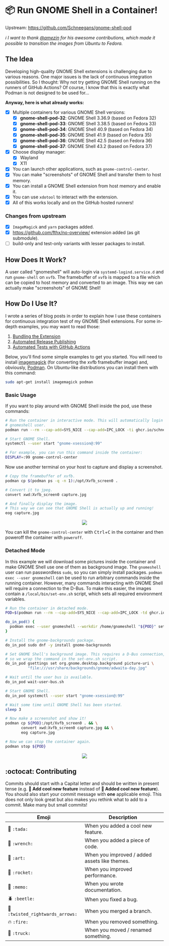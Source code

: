 # 📦 Run GNOME Shell in a Container!

Upstream: https://github.com/Schneegans/gnome-shell-pod

_:information_source: I want to thank [@amezin](https://github.com/amezin) for his awesome contributions, which made it possible to transition the images from Ubuntu to Fedora._

## The Idea

Developing high-quality GNOME Shell extensions is challenging due to various reasons.
One major issues is the lack of continuous integration possibilities.
So I thought: Why not try getting GNOME Shell running on the runners of GitHub Actions?
Of course, I know that this is exactly what Podman is not designed to be used for...

**Anyway, here is what already works:**
- [x] Multiple containers for various GNOME Shell versions:
  - [x] **gnome-shell-pod-32**: GNOME Shell 3.36.9 (based on Fedora 32)
  - [x] **gnome-shell-pod-33**: GNOME Shell 3.38.5 (based on Fedora 33)
  - [x] **gnome-shell-pod-34**: GNOME Shell 40.9 (based on Fedora 34)
  - [x] **gnome-shell-pod-35**: GNOME Shell 41.9 (based on Fedora 35)
  - [x] **gnome-shell-pod-36**: GNOME Shell 42.5 (based on Fedora 36)
  - [x] **gnome-shell-pod-37**: GNOME Shell 43.2 (based on Fedora 37)
- [x] Choose display manager:
  - [x] Wayland
  - [x] X11
- [x] You can launch other applications, such as `gnome-control-center`.
- [x] You can make "screenshots" of GNOME Shell and transfer them to host memory.
- [x] You can install a GNOME Shell extension from host memory and enable it.
- [x] You can use `xdotool` to interact with the extension.
- [x] All of this works locally and on the GitHub hosted runners!

### Changes from upstream

- [x] `ImageMagick` and `yarn` packages added.
- [x] https://github.com/fthx/no-overview/ extension added (as git submodule).
- [ ] build-only and test-only variants with lesser packages to install.

## How Does It Work?

A user called "gnomeshell" will auto-login via `systemd-logind.service.d` and run `gnome-shell` on `xvfb`.
The framebuffer of `xvfb` is mapped to a file which can be copied to host memory and converted to an image.
This way we can actually make "screenshots" of GNOME Shell!

## How Do I Use It?

I wrote a series of blog posts in order to explain how I use these containers for continuous integration test of my GNOME Shell extensions.
For some in-depth examples, you may want to read those:

1. [Bundling the Extension](http://schneegans.github.io/tutorials/2022/02/28/gnome-shell-extensions-ci-01)
2. [Automated Release Publishing](http://schneegans.github.io/tutorials/2022/03/01/gnome-shell-extensions-ci-02)
3. [Automated Tests with GitHub Actions](http://schneegans.github.io/tutorials/2022/03/02/gnome-shell-extensions-ci-03)


Below, you'll find some simple examples to get you started.
You will need to install [imagemagick](https://imagemagick.org/index.php) (for converting the xvfb framebuffer image) and, obviously, [Podman](https://podman.io/).
On Ubuntu-like distributions you can install them with this command:

```bash
sudo apt-get install imagemagick podman
```

### Basic Usage

If you want to play around with GNOME Shell inside the pod, use these commands:

```bash
# Run the container in interactive mode. This will automatically login the
# gnomeshell user.
podman run --rm --cap-add=SYS_NICE --cap-add=IPC_LOCK -ti ghcr.io/schneegans/gnome-shell-pod-33

# Start GNOME Shell.
systemctl --user start "gnome-xsession@:99"

# For example, you can run this command inside the container:
DISPLAY=:99 gnome-control-center
```

Now use another terminal on your host to capture and display a screenshot.

```bash
# Copy the framebuffer of xvfb.
podman cp $(podman ps -q -n 1):/opt/Xvfb_screen0 .

# Convert it to jpeg.
convert xwd:Xvfb_screen0 capture.jpg

# And finally display the image.
# This way we can see that GNOME Shell is actually up and running!
eog capture.jpg
```

<p align="center">
  <img src="pictures/capture2.jpg" />
</p>

You can kill the `gnome-control-center` with <kbd>Ctrl</kbd>+<kbd>C</kbd> in the container and then poweroff the container with `poweroff`.


### Detached Mode

In this example we will download some pictures inside the container and make GNOME Shell use one of them as background image.
The `gnomeshell` user can run passwordless `sudo`, so you can simply install packages.
`podman exec --user gnomeshell` can be used to run arbitrary commands inside the running container. However, many commands interacting with GNOME Shell will require a connection to the D-Bus. To make this easier, the images contain a `/local/bin/set-env.sh` script, which sets all required environment variables.

```bash
# Run the container in detached mode.
POD=$(podman run --rm --cap-add=SYS_NICE --cap-add=IPC_LOCK -td ghcr.io/schneegans/gnome-shell-pod-33)

do_in_pod() {
  podman exec --user gnomeshell --workdir /home/gnomeshell "${POD}" set-env.sh "$@"
}

# Install the gnome-backgrounds package.
do_in_pod sudo dnf -y install gnome-backgrounds

# Set GNOME Shell's background image. This requires a D-Bus connection,
# so we wrap the command in the set-env.sh script.
do_in_pod gsettings set org.gnome.desktop.background picture-uri \
          "file:///usr/share/backgrounds/gnome/adwaita-day.jpg"

# Wait until the user bus is available.
do_in_pod wait-user-bus.sh 

# Start GNOME Shell.
do_in_pod systemctl --user start "gnome-xsession@:99"

# Wait some time until GNOME Shell has been started.
sleep 3

# Now make a screenshot and show it!
podman cp ${POD}:/opt/Xvfb_screen0 . && \
       convert xwd:Xvfb_screen0 capture.jpg && \
       eog capture.jpg

# Now we can stop the container again.
podman stop ${POD}
```

<p align="center">
  <img src="pictures/capture5.jpg" />
</p>

<!--

### Testing an Extension

In this example, we will start the container, install and enable an extension from extensions.gnome.org and finally create a screenshot.
Enabling the extension involves restarting GNOME Shell.
To simplify this process, another script (`/home/gnomeshell/enable-extension.sh`) is contained in the images.

```bash
# Run the container in detached mode.
podman run --rm -td ghcr.io/schneegans/gnome-shell:3.38

# Wait some time to make sure that GNOME Shell has been started.
sleep 5

# Download an extension.
wget https://extensions.gnome.org/extension-data/dash-to-paneljderose9.github.com.v40.shell-extension.zip

# Rename it to UUID.zip. This is expected by the enable-extension.sh script.
mv dash-to-paneljderose9.github.com.v40.shell-extension.zip \
   dash-to-panel@jderose9.github.com.zip

# Copy the archive to the container.
podman cp dash-to-panel@jderose9.github.com.zip $(podman ps -q -n 1):/home/gnomeshell/

# Execute the install script. This installs the extension, restarts GNOME Shell and
# finally enables the extension.
podman exec --user gnomeshell --workdir /home/gnomeshell $(podman ps -q -n 1) ./set-env.sh \
       ./enable-extension.sh dash-to-panel@jderose9.github.com

# Wait some time to make sure that GNOME Shell has been restarted.
sleep 2

# Then make a "screenshot" and display the image.
podman cp $(podman ps -q -n 1):/opt/Xvfb_screen0 . && \
      convert xwd:Xvfb_screen0 capture.jpg && \
      eog capture.jpg

# Finally stop the container.
podman stop $(podman ps -q -n 1)
```

<p align="center">
  <img src="pictures/capture4.jpg" />
</p>


### Interacting with GNOME Shell

If you started the container in detached mode, you can execute commands inside the container using `podman exec`. In this example we will use `xdotool` to simulate mouse input.

```bash
# Run the container in detached mode.
POD=$(podman run --rm --cap-add=SYS_NICE --cap-add=IPC_LOCK -td ghcr.io/schneegans/gnome-shell-pod-33)

do_in_pod() {
  podman exec --user gnomeshell --workdir /home/gnomeshell "${POD}" set-env.sh "$@"
}

# Wait until the user bus is available.
do_in_pod wait-user-bus.sh 

# Start GNOME Shell.
do_in_pod systemctl --user start "gnome-xsession@:99"

# Wait some time until GNOME Shell has been started.
sleep 5

# Click the activities button.
do_in_pod xdotool mousemove 20 10 click 1 && sleep 1

# Click the applications grid button.
do_in_pod xdotool mousemove 50 550 click 1 && sleep 1

# Then make a "screenshot" and display the image.
podman cp ${POD}:/opt/Xvfb_screen0 . && \
       convert xwd:Xvfb_screen0 capture.jpg && \
       eog capture.jpg

# Finally stop the container.
podman stop ${POD}
```

<p align="center">
  <img src="pictures/capture3.jpg" />
</p>


### Using This in a GitHub Action

When you try to use this container in a GitHub actions workflow, you will need to run podman with `sudo` (for whatever reason).
But it works! Once the workflow run is finished, you can download the screenshot as artifact.

```yaml
name: Tests

on:
  push:
    branches:
      - '**'
  pull_request:
    branches:
      - '**'

jobs:
  test:
    runs-on: ubuntu-latest
    steps:
    - name: Run GNOME Shell
      run: |
        sudo apt-get install imagemagick -qq
        POD=$(sudo podman run --rm -td ghcr.io/schneegans/gnome-shell:3.38)
        sleep 5
        sudo podman cp $POD:/opt/Xvfb_screen0 . && convert xwd:Xvfb_screen0 capture.jpg
        sudo podman stop $POD
    - name: Upload Screenshot
      uses: actions/upload-artifact@v2
      with:
        name: screenshot
        path: capture.jpg
```

A real-world example can be seen in the [repository of Fly-Pie](https://github.com/Schneegans/Fly-Pie). Here, a [run-test.sh](https://github.com/Schneegans/Fly-Pie/blob/develop/scripts/run-tests.sh) script executes all the tests on a container. This script can be run locally as well as on the runners of GitHub.

-->

## :octocat: Contributing

Commits should start with a Capital letter and should be written in present tense (e.g. __:tada: Add cool new feature__ instead of __:tada: Added cool new feature__).
You should also start your commit message with **one** applicable emoji.
This does not only look great but also makes you rethink what to add to a commit. Make many but small commits!

Emoji | Description
------|------------
:tada: `:tada:` | When you added a cool new feature.
:wrench: `:wrench:` | When you added a piece of code.
:art: `:art:` | When you improved / added assets like themes.
:rocket: `:rocket:` | When you improved performance.
:memo: `:memo:` | When you wrote documentation.
:beetle: `:beetle:` | When you fixed a bug.
:twisted_rightwards_arrows: `:twisted_rightwards_arrows:` | When you merged a branch.
:fire: `:fire:` | When you removed something.
:truck: `:truck:` | When you moved / renamed something.
